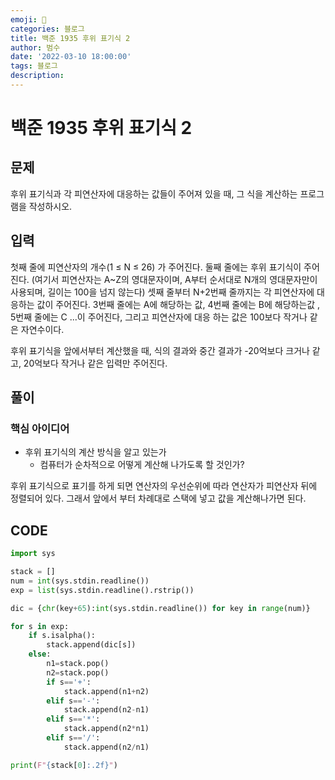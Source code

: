```yaml
---
emoji: 🏃
categories: 블로그
title: 백준 1935 후위 표기식 2
author: 범수
date: '2022-03-10 18:00:00'
tags: 블로그
description:
---
```

<!-- 
튜토리얼, 하우 투 가이드, 설명 ,레퍼런스 
https://documentation.divio.com/tutorials/
-->

# 백준 1935 후위 표기식 2
## 문제

후위 표기식과 각 피연산자에 대응하는 값들이 주어져 있을 때, 그 식을 계산하는 프로그램을 작성하시오.

## 입력

첫째 줄에 피연산자의 개수(1 ≤ N ≤ 26) 가 주어진다.
둘째 줄에는 후위 표기식이 주어진다. (여기서 피연산자는 A~Z의 영대문자이며, A부터 순서대로 N개의 영대문자만이 사용되며, 길이는 100을 넘지 않는다)
셋째 줄부터 N+2번째 줄까지는 각 피연산자에 대응하는 값이 주어진다. 3번째 줄에는 A에 해당하는 값, 4번째 줄에는 B에 해당하는값 , 5번째 줄에는 C ...이 주어진다, 그리고 피연산자에 대응 하는 값은 100보다 작거나 같은 자연수이다.

후위 표기식을 앞에서부터 계산했을 때, 식의 결과와 중간 결과가 -20억보다 크거나 같고, 20억보다 작거나 같은 입력만 주어진다.

## 풀이

### 핵심 아이디어

* 후위 표기식의 계산 방식을 알고 있는가
  * 컴퓨터가 순차적으로 어떻게 계산해 나가도록 할 것인가?

후위 표기식으로 표기를 하게 되면 연산자의 우선순위에 따라 연산자가 피연산자 뒤에 정렬되어 있다.
그래서 앞에서 부터 차례대로 스택에 넣고 값을 계산해나가면 된다.

## CODE

```python
import sys

stack = []
num = int(sys.stdin.readline())
exp = list(sys.stdin.readline().rstrip())

dic = {chr(key+65):int(sys.stdin.readline()) for key in range(num)}

for s in exp:
    if s.isalpha():
        stack.append(dic[s])
    else:
        n1=stack.pop()
        n2=stack.pop()
        if s=='+':
            stack.append(n1+n2)
        elif s=='-':
            stack.append(n2-n1)
        elif s=='*':
            stack.append(n2*n1)
        elif s=='/':
            stack.append(n2/n1)

print(F"{stack[0]:.2f}")
```
